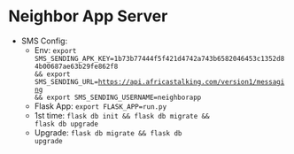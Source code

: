# Neighbor App Server

- SMS Config:
  - Env: <code>export SMS_SENDING_APK_KEY=1b73b77444f5f421d4742a743b6582046453c1352d84b00687ae63b29fe862f8 && export SMS_SENDING_URL=https://api.africastalking.com/version1/messaging && export SMS_SENDING_USERNAME=neighborapp</code>
  - Flask App: <code>export FLASK_APP=run.py</code>
  - 1st time: <code>flask db init && flask db migrate && flask db upgrade</code>
  - Upgrade: <code>flask db migrate && flask db upgrade</code>
